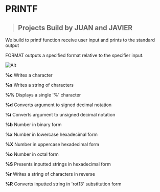 # PRINTF

> ##  Projects Build by JUAN and JAVIER


We build to printf function receive user input and prints to the standard output


FORMAT outputs a specified format relative to the specifier input.

![Alt](https://i.ytimg.com/vi/mZFdyoZhUb4/maxresdefault.jpg)

__%c__ Writes a character

__%s__ Writes a string of characters

__%%__ Displays a single '%' character

__%d__ Converts argument to signed decimal notation

__%i__ Converts argument to unsigned decimal notation

__%b__ Number in binary form

__%x__ Number in lowercase hexadecimal form

__%X__ Number in uppercase hexadecimal form

__%o__ Number in octal form

__%S__ Presents inputted strings in hexadecimal form

__%r__ Writes a string of characters in reverse

__%R__ Converts inputted string in 'rot13' substitution form
